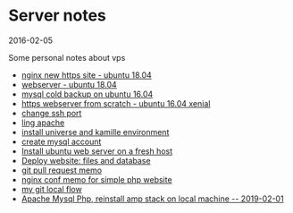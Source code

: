 Server notes
================
2016-02-05



Some personal notes about vps



- [nginx new https site - ubuntu 18.04](https://github.com/lingtalfi/server-notes/blob/master/doc/nginx-new-https-site.md)
- [webserver - ubuntu 18.04](https://github.com/lingtalfi/server-notes/blob/master/doc/webserver-ubuntu18.04.md)
- [mysql cold backup on ubuntu 16.04](https://github.com/lingtalfi/server-notes/blob/master/doc/mysql-cold-backup-ubuntu16.04.md)
- [https webserver from scratch - ubuntu 16.04 xenial](https://github.com/lingtalfi/server-notes/blob/master/doc/https-webserver-from-scratch.md)
- [change ssh port](https://github.com/lingtalfi/server-notes/blob/master/doc/change-ssh-port.md)
- [ling apache](https://github.com/lingtalfi/server-notes/blob/master/doc/ling-apache.md)
- [install universe and kamille environment](https://github.com/lingtalfi/server-notes/blob/master/doc/install-universe-and-kamille.md)
- [create mysql account](https://github.com/lingtalfi/server-notes/blob/master/doc/create-mysql-account.md)
- [Install ubuntu web server on a fresh host](https://github.com/lingtalfi/server-notes/blob/master/doc/install-ubuntu-webserver.md)
- [Deploy website: files and database](https://github.com/lingtalfi/server-notes/blob/master/doc/deploy-website.md)
- [git pull request memo](https://github.com/lingtalfi/server-notes/blob/master/doc/git-pull-request.md)
- [nginx conf memo for simple php website](https://github.com/lingtalfi/server-notes/blob/master/doc/nginx.simple_php.conf)
- [my git local flow](https://github.com/lingtalfi/server-notes/blob/master/doc/my-git-local-flow.md)
- [Apache Mysql Php, reinstall amp stack on local machine -- 2019-02-01](https://github.com/lingtalfi/server-notes/blob/master/doc/amp-2019-02-01.md)
